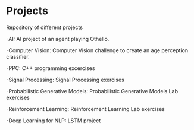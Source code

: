 # Projects
Repository of different projects

-AI: AI project of an agent playing Othello.

-Computer Vision: Computer Vision challenge to create an age perception classifier.

-PPC: C++ programming excercises

-Signal Processing: Signal Processing exercises

-Probabilistic Generative Models: Probabilistic Generative Models Lab exercises

-Reinforcement Learning: Reinforcement Learning Lab exercises

-Deep Learning for NLP: LSTM project
